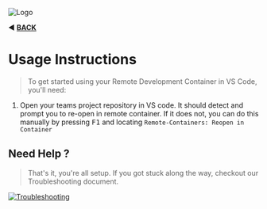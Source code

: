 ![Logo](https://red-van-workshop.s3.us-east-1.amazonaws.com/logo.png "Logo")

:arrow_backward: **[BACK](./git-credentials.md#git-credentials)**

Usage Instructions
===

> To get started using your Remote Development Container in VS Code, you'll need:

1. Open your teams project repository in VS code. It should detect and prompt you to re-open in remote container.  If it does not, you can do this manually by pressing <kbd>F1</kbd> and locating `Remote-Containers: Reopen in Container`


Need Help ?
---

> That's it, you're all setup.  If you got stuck along the way, checkout our Troubleshooting document.

[![Troubleshooting](https://img.shields.io/badge/Need_help-Troubleshooting-orange.svg?style=for-the-badge&logo=github&logoColor=ffffff&logoWidth=16)](./troubleshooting.md#troubleshooting)
